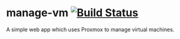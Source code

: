 # manage-vm [![Build Status](https://travis-ci.org/zujko/manage-vm.svg?branch=master)](https://travis-ci.org/zujko/manage-vm)
A simple web app which uses Proxmox to manage virtual machines. 
